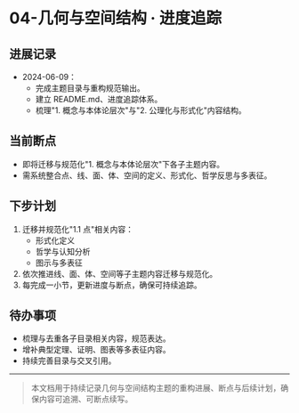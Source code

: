 # 04-几何与空间结构 · 进度追踪

## 进展记录

- 2024-06-09：
  - 完成主题目录与重构规范输出。
  - 建立 README.md、进度追踪体系。
  - 梳理"1. 概念与本体论层次"与"2. 公理化与形式化"内容结构。

## 当前断点

- 即将迁移与规范化"1. 概念与本体论层次"下各子主题内容。
- 需系统整合点、线、面、体、空间的定义、形式化、哲学反思与多表征。

## 下步计划

1. 迁移并规范化"1.1 点"相关内容：
   - 形式化定义
   - 哲学与认知分析
   - 图示与多表征
2. 依次推进线、面、体、空间等子主题内容迁移与规范化。
3. 每完成一小节，更新进度与断点，确保可持续追踪。

## 待办事项

- 梳理与去重各子目录相关内容，规范表达。
- 增补典型定理、证明、图表等多表征内容。
- 持续完善目录与交叉引用。

---

> 本文档用于持续记录几何与空间结构主题的重构进展、断点与后续计划，确保内容可追溯、可断点续写。

